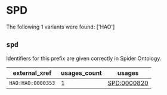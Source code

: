 # SPD

The following 1 variants were found: ['HAO']

## `spd`

Identifiers for this prefix are given correctly in Spider Ontology.

| external_xref     |   usages_count | usages                                            |
|-------------------|----------------|---------------------------------------------------|
| `HAO:HAO:0000353` |              1 | [SPD:0000820](https://bioregistry.io/SPD:0000820) |

